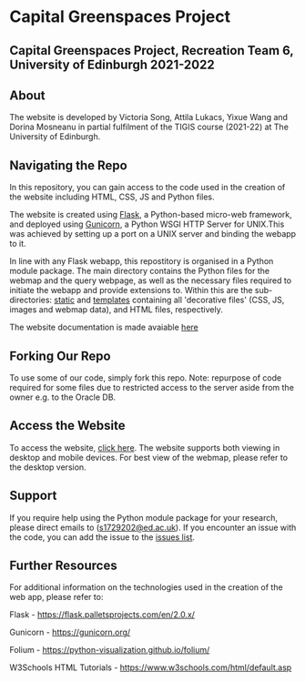 # Capital Greenspaces Project
## Capital Greenspaces Project, Recreation Team 6, University of Edinburgh 2021-2022

## About
The website is developed by Victoria Song, Attila Lukacs, Yixue Wang and Dorina Mosneanu in partial fulfilment of the TIGIS course (2021-22) at The University of Edinburgh.

## Navigating the Repo

In this repository, you can gain access to the code used in the creation of the website including HTML, CSS, JS and Python files. 

The website is created using [Flask](https://flask.palletsprojects.com/en/2.0.x/quickstart/), a Python-based micro-web framework, and deployed using [Gunicorn](https://gunicorn.org/#deployment), a Python WSGI HTTP Server for UNIX.This was achieved by setting up a port on a UNIX server and binding the webapp to it.

In line with any Flask webapp, this repostitory is organised in a Python module package. The main directory contains the Python files for the webmap and the query webpage, as well as the necessary files required to initiate the webapp and provide extensions to. Within this are the sub-directories: [static](static) and [templates](templates) containing all 'decorative files' (CSS, JS, images and webmap data), and HTML files, respectively.

The website documentation is made avaiable [here](Group_6_Documentation.pdf)

## Forking Our Repo

To use some of our code, simply fork this repo. Note: repurpose of code required for some files due to restricted access to the server aside from the owner e.g. to the Oracle DB.


## Access the Website
To access the website, [click here](https://www.geos.ed.ac.uk/dev/ARQI). The website supports both viewing in desktop and mobile devices. For best view of the webmap, please refer to the desktop version.

## Support
If you require help using the Python module package for your research, please direct emails to (s1729202@ed.ac.uk). If you encounter an issue with the code, you can add the issue to the [issues list](https://github.com/attilacodes/Capital-Greenspaces-Project/issues).

## Further Resources
For additional information on the technologies used in the creation of the web app, please refer to:

Flask - https://flask.palletsprojects.com/en/2.0.x/

Gunicorn - https://gunicorn.org/

Folium - https://python-visualization.github.io/folium/

W3Schools HTML Tutorials - https://www.w3schools.com/html/default.asp




